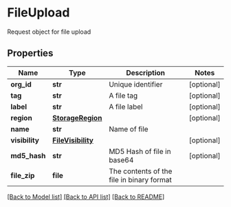 # FileUpload

Request object for file upload
## Properties
Name | Type | Description | Notes
------------ | ------------- | ------------- | -------------
**org_id** | **str** | Unique identifier | [optional] 
**tag** | **str** | A file tag | [optional] 
**label** | **str** | A file label | [optional] 
**region** | [**StorageRegion**](StorageRegion.md) |  | [optional] 
**name** | **str** | Name of file | 
**visibility** | [**FileVisibility**](FileVisibility.md) |  | [optional] 
**md5_hash** | **str** | MD5 Hash of file in base64 | [optional] 
**file_zip** | **file** | The contents of the file in binary format | 

[[Back to Model list]](../README.md#documentation-for-models) [[Back to API list]](../README.md#documentation-for-api-endpoints) [[Back to README]](../README.md)


